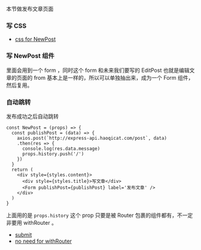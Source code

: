 本节做发布文章页面

### 写 CSS


- [css for NewPost](https://github.com/happypeter/express-love-api-demo/commit/13595cce4bb74695b5099444a6f453ec46fe00b5)

### 写 NewPost 组件

里面会用到一个 form ，同时这个 form 和未来我们要写的 EditPost 也就是编辑文章的页面的 from 基本上是一样的，所以可以单独抽出来，成为一个 Form 组件，然后复用。


### 自动跳转

发布成功之后自动跳转

```
const NewPost = (props) => {
  const publishPost = (data) => {
    axios.post(`http://express-api.haoqicat.com/post`, data)
    .then(res => {
      console.log(res.data.message)
      props.history.push('/')
    })
  }
  return (
    <div style={styles.content}>
      <div style={styles.title}>写文章</div>
      <Form publishPost={publishPost} label='发布文章' />
    </div>
  )
}
```

上面用的是 `props.history` 这个 prop 只要是被 Router 包裹的组件都有，不一定非要用 withRouter 。


- [submit](https://github.com/happypeter/express-love-api-demo/commit/7a008eefc63cf6edf7949e2dce9f860e7edd1e0f)
- [no need for withRouter](https://github.com/happypeter/express-love-api-demo/commit/7a70e363c460b3ebd9fd986a4add1b4e1889389f)
